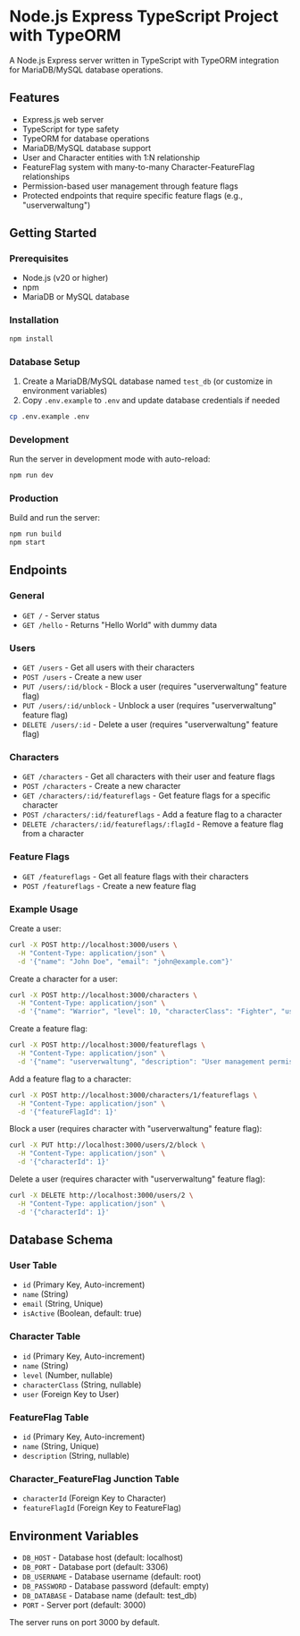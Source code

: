 # Node.js Express TypeScript Project with TypeORM

A Node.js Express server written in TypeScript with TypeORM integration for MariaDB/MySQL database operations.

## Features

- Express.js web server
- TypeScript for type safety
- TypeORM for database operations
- MariaDB/MySQL database support
- User and Character entities with 1:N relationship
- FeatureFlag system with many-to-many Character-FeatureFlag relationships
- Permission-based user management through feature flags
- Protected endpoints that require specific feature flags (e.g., "userverwaltung")

## Getting Started

### Prerequisites
- Node.js (v20 or higher)
- npm
- MariaDB or MySQL database

### Installation
```bash
npm install
```

### Database Setup
1. Create a MariaDB/MySQL database named `test_db` (or customize in environment variables)
2. Copy `.env.example` to `.env` and update database credentials if needed
```bash
cp .env.example .env
```

### Development
Run the server in development mode with auto-reload:
```bash
npm run dev
```

### Production
Build and run the server:
```bash
npm run build
npm start
```

## Endpoints

### General
- `GET /` - Server status
- `GET /hello` - Returns "Hello World" with dummy data

### Users
- `GET /users` - Get all users with their characters
- `POST /users` - Create a new user
- `PUT /users/:id/block` - Block a user (requires "userverwaltung" feature flag)
- `PUT /users/:id/unblock` - Unblock a user (requires "userverwaltung" feature flag)
- `DELETE /users/:id` - Delete a user (requires "userverwaltung" feature flag)

### Characters  
- `GET /characters` - Get all characters with their user and feature flags
- `POST /characters` - Create a new character
- `GET /characters/:id/featureflags` - Get feature flags for a specific character
- `POST /characters/:id/featureflags` - Add a feature flag to a character
- `DELETE /characters/:id/featureflags/:flagId` - Remove a feature flag from a character

### Feature Flags
- `GET /featureflags` - Get all feature flags with their characters
- `POST /featureflags` - Create a new feature flag

### Example Usage

Create a user:
```bash
curl -X POST http://localhost:3000/users \
  -H "Content-Type: application/json" \
  -d '{"name": "John Doe", "email": "john@example.com"}'
```

Create a character for a user:
```bash
curl -X POST http://localhost:3000/characters \
  -H "Content-Type: application/json" \
  -d '{"name": "Warrior", "level": 10, "characterClass": "Fighter", "user": {"id": 1}}'
```

Create a feature flag:
```bash
curl -X POST http://localhost:3000/featureflags \
  -H "Content-Type: application/json" \
  -d '{"name": "userverwaltung", "description": "User management permissions"}'
```

Add a feature flag to a character:
```bash
curl -X POST http://localhost:3000/characters/1/featureflags \
  -H "Content-Type: application/json" \
  -d '{"featureFlagId": 1}'
```

Block a user (requires character with "userverwaltung" feature flag):
```bash
curl -X PUT http://localhost:3000/users/2/block \
  -H "Content-Type: application/json" \
  -d '{"characterId": 1}'
```

Delete a user (requires character with "userverwaltung" feature flag):
```bash
curl -X DELETE http://localhost:3000/users/2 \
  -H "Content-Type: application/json" \
  -d '{"characterId": 1}'
```

## Database Schema

### User Table
- `id` (Primary Key, Auto-increment)
- `name` (String)
- `email` (String, Unique)
- `isActive` (Boolean, default: true)

### Character Table
- `id` (Primary Key, Auto-increment)
- `name` (String)
- `level` (Number, nullable)
- `characterClass` (String, nullable)
- `user` (Foreign Key to User)

### FeatureFlag Table
- `id` (Primary Key, Auto-increment)
- `name` (String, Unique)
- `description` (String, nullable)

### Character_FeatureFlag Junction Table
- `characterId` (Foreign Key to Character)
- `featureFlagId` (Foreign Key to FeatureFlag)

## Environment Variables

- `DB_HOST` - Database host (default: localhost)
- `DB_PORT` - Database port (default: 3306)
- `DB_USERNAME` - Database username (default: root)
- `DB_PASSWORD` - Database password (default: empty)
- `DB_DATABASE` - Database name (default: test_db)
- `PORT` - Server port (default: 3000)

The server runs on port 3000 by default.
